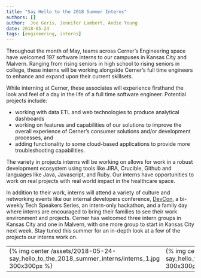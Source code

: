 ```yaml
---
title: "Say Hello to the 2018 Summer Interns"
authors: []
author:  Joe Geris, Jennifer Lambert, Andie Young
date: 2018-05-24
tags: [engineering, interns]
---
```


Throughout the month of May, teams across Cerner’s Engineering space have welcomed 197 software interns to our campuses in Kansas City and Malvern. Ranging from rising seniors in high school to rising seniors in college, these interns will be working alongside Cerner’s full time engineers to enhance and expand upon their current skillsets.

While interning at Cerner, these associates will experience firsthand the look and feel of a day in the life of a full time software engineer. Potential projects include:

* working with data ETL and web technologies to produce analytical dashboards
* working on features and capabilities of our solutions to improve the overall experience of Cerner’s consumer solutions and/or development processes, and
* adding functionality to some cloud-based applications to provide more troubleshooting capabilities.

The variety in projects interns will be working on allows for work in a robust development ecosystem using tools like JIRA, Crucible, Github and languages like Java, Javascript, and Ruby. Our interns have opportunities to work on real projects with real world impact in the healthcare space.

In addition to their work, interns will attend a variety of culture and networking events like our internal developers conference, [DevCon](https://engineering.cerner.com/2013/08/devcon), a bi-weekly Tech Speakers Series, an intern-only hackathon, and a family day where interns are encouraged to bring their families to see their work environment and projects.
Cerner has welcomed three intern groups in Kansas City and one in Malvern, with one more group to start in Kansas City next week. Stay tuned this summer for an in-depth look at a few of the projects our interns work on.

<table cellpadding="5">
  <tr>
    <td>
      {% img center /assets/2018-05-24-say_hello_to_the_2018_summer_interns/interns_1.jpg 300x300px %}
    </td>
    <td>
      {% img center /assets/2018-05-24-say_hello_to_the_2018_summer_interns/interns_2.jpg 300x300px %}
    </td>
    <td>
      {% img center /assets/2018-05-24-say_hello_to_the_2018_summer_interns/interns_3.jpg 300x300px %}
    </td>
  </tr>
</table>
